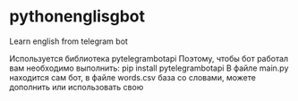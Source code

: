 # pythonenglisgbot
Learn english from telegram bot

Используется библиотека pytelegrambotapi
Поэтому, чтобы бот работал вам необходимо выполнить: pip install pytelegrambotapi
В файле main.py находится сам бот, в файле words.csv база со словами, можете дополнить или использовать свою
